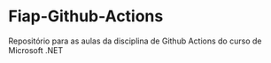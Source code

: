 # Fiap-Github-Actions
Repositório para as aulas da disciplina de Github Actions do curso de Microsoft .NET
